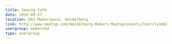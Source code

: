 ```yaml
---
title: Sewing Café
date: 2016-09-27
location: DAI Makerspace, Heidelberg
link: http://www.meetup.com/Heidelberg-Makers-Meetup/events/lkntvlyvmbkc/
usergroup: makershd
type: usergroup
---
```

